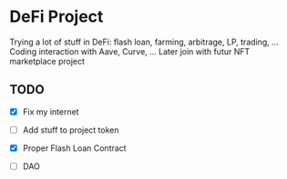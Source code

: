 # DeFi Project

Trying a lot of stuff in DeFi: flash loan, farming, arbitrage, LP, trading, ...
Coding interaction with Aave, Curve, ...
Later join with futur NFT marketplace project


## TODO
- [x] Fix my internet
- [ ] Add stuff to project token
- [x] Proper Flash Loan Contract
- [ ] DAO

